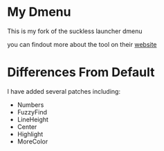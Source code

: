 # My Dmenu

This is my fork of the suckless launcher dmenu

you can findout more about the tool on their [website](https://suckless.org/)

# Differences From Default
I have added several patches including:
  * Numbers
  * FuzzyFind
  * LineHeight
  * Center
  * Highlight
  * MoreColor
